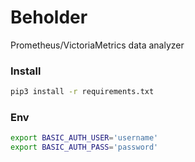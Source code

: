 # Beholder

Prometheus/VictoriaMetrics data analyzer

### Install

```bash
pip3 install -r requirements.txt
```

### Env

```bash
export BASIC_AUTH_USER='username'
export BASIC_AUTH_PASS='password'
```
